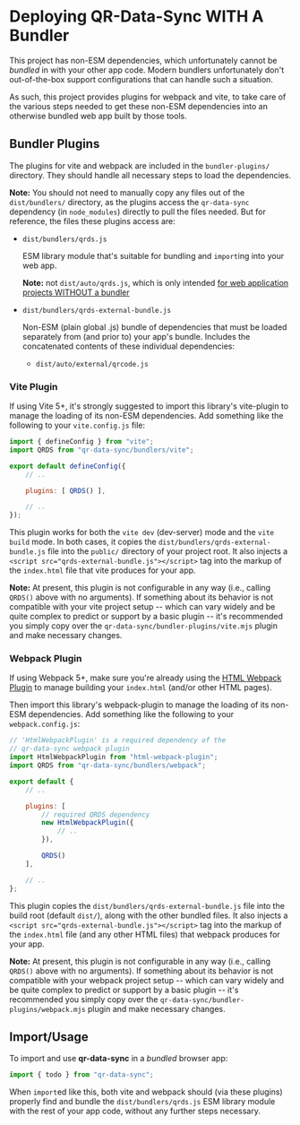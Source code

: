 # Deploying QR-Data-Sync WITH A Bundler

This project has non-ESM dependencies, which unfortunately cannot be *bundled* in with your other app code. Modern bundlers unfortunately don't out-of-the-box support configurations that can handle such a situation.

As such, this project provides plugins for webpack and vite, to take care of the various steps needed to get these non-ESM dependencies into an otherwise bundled web app built by those tools.

## Bundler Plugins

The plugins for vite and webpack are included in the `bundler-plugins/` directory. They should handle all necessary steps to load the dependencies.

**Note:** You should not need to manually copy any files out of the `dist/bundlers/` directory, as the plugins access the `qr-data-sync` dependency (in `node_modules`) directly to pull the files needed. But for reference, the files these plugins access are:

* `dist/bundlers/qrds.js`

    ESM library module that's suitable for bundling and `import`ing into your web app.

    **Note:** not `dist/auto/qrds.js`, which is only intended [for web application projects WITHOUT a bundler](NON-BUNDLERS.md)

* `dist/bundlers/qrds-external-bundle.js`

    Non-ESM (plain global .js) bundle of dependencies that must be loaded separately from (and prior to) your app's bundle. Includes the concatenated contents of these individual dependencies:

    - `dist/auto/external/qrcode.js`

### Vite Plugin

If using Vite 5+, it's strongly suggested to import this library's vite-plugin to manage the loading of its non-ESM dependencies. Add something like the following to your `vite.config.js` file:

```js
import { defineConfig } from "vite";
import QRDS from "qr-data-sync/bundlers/vite";

export default defineConfig({
    // ..

    plugins: [ QRDS() ],

    // ..
});
```

This plugin works for both the `vite dev` (dev-server) mode and the `vite build` mode. In both cases, it copies the `dist/bundlers/qrds-external-bundle.js` file into the `public/` directory of your project root. It also injects a `<script src="qrds-external-bundle.js"></script>` tag into the markup of the `index.html` file that vite produces for your app.

**Note:** At present, this plugin is not configurable in any way (i.e., calling `QRDS()` above with no arguments). If something about its behavior is not compatible with your vite project setup -- which can vary widely and be quite complex to predict or support by a basic plugin -- it's recommended you simply copy over the `qr-data-sync/bundler-plugins/vite.mjs` plugin and make necessary changes.

### Webpack Plugin

If using Webpack 5+, make sure you're already using the [HTML Webpack Plugin](https://github.com/jantimon/html-webpack-plugin/) to manage building your `index.html` (and/or other HTML pages).

Then import this library's webpack-plugin to manage the loading of its non-ESM dependencies. Add something like the following to your `webpack.config.js`:

```js
// 'HtmlWebpackPlugin' is a required dependency of the
// qr-data-sync webpack plugin
import HtmlWebpackPlugin from "html-webpack-plugin";
import QRDS from "qr-data-sync/bundlers/webpack";

export default {
    // ..

    plugins: [
        // required QRDS dependency
        new HtmlWebpackPlugin({
            // ..
        }),

        QRDS()
    ],

    // ..
};
```

This plugin copies the `dist/bundlers/qrds-external-bundle.js` file into the build root (default `dist/`), along with the other bundled files. It also injects a `<script src="qrds-external-bundle.js"></script>` tag into the markup of the `index.html` file (and any other HTML files) that webpack produces for your app.

**Note:** At present, this plugin is not configurable in any way (i.e., calling `QRDS()` above with no arguments). If something about its behavior is not compatible with your webpack project setup -- which can vary widely and be quite complex to predict or support by a basic plugin -- it's recommended you simply copy over the `qr-data-sync/bundler-plugins/webpack.mjs` plugin and make necessary changes.

## Import/Usage

To import and use **qr-data-sync** in a *bundled* browser app:

```js
import { todo } from "qr-data-sync";
```

When `import`ed like this, both vite and webpack should (via these plugins) properly find and bundle the `dist/bundlers/qrds.js` ESM library module with the rest of your app code, without any further steps necessary.
